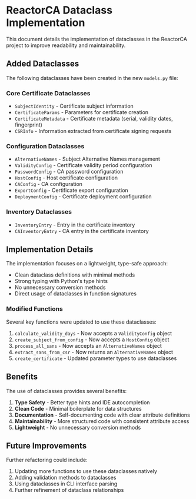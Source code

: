 # ReactorCA Dataclass Implementation

This document details the implementation of dataclasses in the ReactorCA project to improve readability and maintainability.

## Added Dataclasses

The following dataclasses have been created in the new `models.py` file:

### Core Certificate Dataclasses
- `SubjectIdentity` - Certificate subject information
- `CertificateParams` - Parameters for certificate creation
- `CertificateMetadata` - Certificate metadata (serial, validity dates, fingerprint)
- `CSRInfo` - Information extracted from certificate signing requests

### Configuration Dataclasses
- `AlternativeNames` - Subject Alternative Names management
- `ValidityConfig` - Certificate validity period configuration
- `PasswordConfig` - CA password configuration
- `HostConfig` - Host certificate configuration
- `CAConfig` - CA configuration
- `ExportConfig` - Certificate export configuration
- `DeploymentConfig` - Certificate deployment configuration

### Inventory Dataclasses
- `InventoryEntry` - Entry in the certificate inventory
- `CAInventoryEntry` - CA entry in the certificate inventory

## Implementation Details

The implementation focuses on a lightweight, type-safe approach:

- Clean dataclass definitions with minimal methods
- Strong typing with Python's type hints
- No unnecessary conversion methods
- Direct usage of dataclasses in function signatures

### Modified Functions

Several key functions were updated to use these dataclasses:

1. `calculate_validity_days` - Now accepts a `ValidityConfig` object
2. `create_subject_from_config` - Now accepts a `HostConfig` object
3. `process_all_sans` - Now accepts an `AlternativeNames` object
4. `extract_sans_from_csr` - Now returns an `AlternativeNames` object
5. `create_certificate` - Updated parameter types to use dataclasses

## Benefits

The use of dataclasses provides several benefits:

1. **Type Safety** - Better type hints and IDE autocompletion
2. **Clean Code** - Minimal boilerplate for data structures
3. **Documentation** - Self-documenting code with clear attribute definitions
4. **Maintainability** - More structured code with consistent attribute access
5. **Lightweight** - No unnecessary conversion methods

## Future Improvements

Further refactoring could include:

1. Updating more functions to use these dataclasses natively
2. Adding validation methods to dataclasses
3. Using dataclasses in CLI interface parsing
4. Further refinement of dataclass relationships